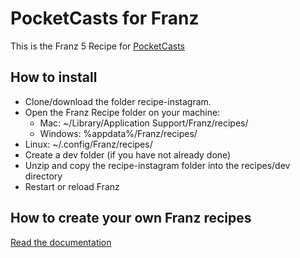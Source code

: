 # PocketCasts for Franz

This is the Franz 5 Recipe for [PocketCasts](https://www.pocketcasts.com/)

## How to install

- Clone/download the folder recipe-instagram.
- Open the Franz Recipe folder on your machine:
  - Mac: ~/Library/Application Support/Franz/recipes/
  - Windows: %appdata%/Franz/recipes/
- Linux: ~/.config/Franz/recipes/
- Create a dev folder (if you have not already done)
- Unzip and copy the recipe-instagram folder into the recipes/dev directory
- Restart or reload Franz

## How to create your own Franz recipes

[Read the documentation](https://github.com/meetfranz/plugins)
